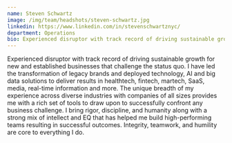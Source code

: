 ```yaml
---
name: Steven Schwartz
image: /img/team/headshots/steven-schwartz.jpg
linkedin: https://www.linkedin.com/in/stevenschwartznyc/
department: Operations
bio: Experienced disruptor with track record of driving sustainable growth for new and established businesses that challenge the status quo.
---
```

Experienced disruptor with track record of driving sustainable growth for new and established businesses that challenge the status quo. I have led the transformation of legacy brands and deployed technology, AI and big data solutions to deliver results in healthtech, fintech, martech, SaaS, media, real-time information and more. The unique breadth of my experience across diverse industries with companies of all sizes provides me with a rich set of tools to draw upon to successfully confront any business challenge. I bring rigor, discipline, and humanity along with a strong mix of intellect and EQ that has helped me build high-performing teams resulting in successful outcomes. Integrity, teamwork, and humility are core to everything I do.
